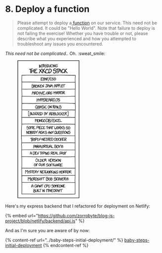 # 8. Deploy a function

> Please attempt to deploy a[ function](https://docs.netlify.com/functions/overview/) on our service. This need not be complicated. It could be "Hello World". Note that failure to deploy is not failing the exercise! Whether you have trouble or not, please describe what you experienced and how you attempted to troubleshoot any issues you encountered.

_This need not be complicated.._ Oh. :sweat\_smile:&#x20;

<figure><img src="../.gitbook/assets/image (2).png" alt="" width="200"><figcaption></figcaption></figure>

Here's my express backend that I refactored for deployment on Netlify:

{% embed url="https://github.com/zorrobyte/blog-js-project/blob/netlify/backend/api.js" %}

And as I'm sure you are aware of by now:

{% content-ref url="../baby-steps-initial-deployment/" %}
[baby-steps-initial-deployment](../baby-steps-initial-deployment/)
{% endcontent-ref %}
